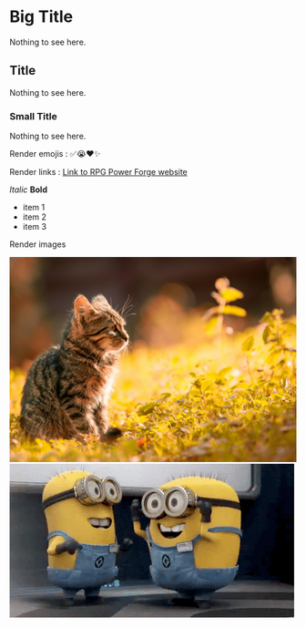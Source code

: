 # Big Title
Nothing to see here.

## Title
Nothing to see here.

### Small Title
Nothing to see here.

Render emojis : ✅😭❤️✨

Render links : [Link to RPG Power Forge website](https://rpgpowerforge.com/)

*Italic* **Bold**

- item 1
- item 2
- item 3

Render images

![cat.jpg](./resources/cat.jpg)
![minion.gif](./resources/minion.gif)